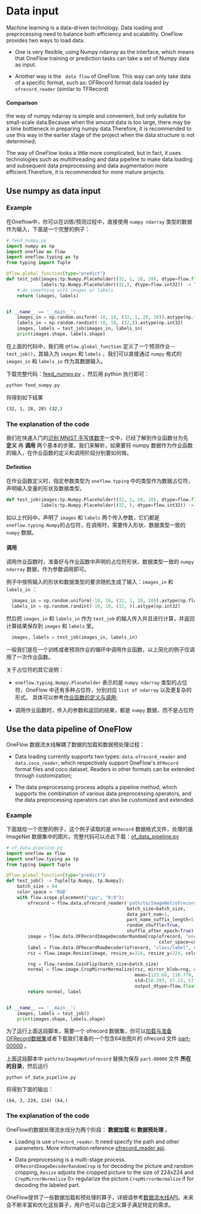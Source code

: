 # Data input
Machine learning is a data-driven technology. Data loading and preprocessing need to balance both efficiency and scalability. OneFlow provides two ways to load data.

- One is very flexible, using Numpy ndarray as the interface, which means that OneFlow training or prediction tasks can take a set of Numpy data as input.

- Another way is the ` data flow` of OneFlow. This way can only take data of a specific format, such as: OFRecord format data loaded by `ofrecord_reader` (similar to TFRecord)

#### Comparison

the way of numpy ndarray is simple and convenient, but only suitable for small-scale data.Because when the amount data is too large, there may be a time bottleneck in preparing numpy data.Therefore, it is recommended to use this way in the earlier stage of the project when the data structure is not determined;

The way of OneFlow looks a little more complicated, but in fact, it uses technologies such as multithreading and data pipeline to make data loading and subsequent data preprocessing and data augmentation more efficient.Therefore, it is recommended for more mature projects.


## Use numpy as data input
### Example

在Oneflow中，你可以在训练/预测过程中，直接使用 `numpy ndarray` 类型的数据作为输入，下面是一个完整的例子：

```python
# feed_numpy.py
import numpy as np
import oneflow as flow
import oneflow.typing as tp
from typing import Tuple

@flow.global_function(type="predict")
def test_job(images:tp.Numpy.Placeholder((32, 1, 28, 28), dtype=flow.float),
             labels:tp.Numpy.Placeholder((32,), dtype=flow.int32)) -> Tuple[tp.Numpy, tp.Numpy]:
    # do something with images or labels
    return (images, labels)


if __name__ == '__main__':
    images_in = np.random.uniform(-10, 10, (32, 1, 28, 28)).astype(np.float32)
    labels_in = np.random.randint(-10, 10, (32,)).astype(np.int32)
    images, labels = test_job(images_in, labels_in)
    print(images.shape, labels.shape)
```

在上面的代码中，我们用 `@flow.global_function` 定义了一个预测作业-- `test_job()`，其输入为 `images` 和 `labels` ，我们可以直接通过 `numpy` 格式的 `images_in` 和 `labels_in` 作为其数据输入。

下载完整代码：[feed_numpy.py](../code/basics_topics/feed_numpy.py) ，然后用 python 执行即可：

```bash
python feed_numpy.py
```
将得到如下结果
```bash
(32, 1, 28, 28) (32,)
```
### The explanation of the code
我们在快速入门的[识别 MNIST 手写体数字](../quick_start/lenet_mnist.md)一文中，已经了解到作业函数分为先 **定义** 再 **调用** 两个基本的步骤。我们来解析，如果要将 numpy 数据作为作业函数的输入，在作业函数的定义和调用阶段分别要如何做。

#### Definition
在作业函数定义时，指定参数类型为 `oneflow.typing` 中的类型作为数据占位符，声明输入变量的形状及数据类型。

```python
def test_job(images:tp.Numpy.Placeholder((32, 1, 28, 28), dtype=flow.float),
             labels:tp.Numpy.Placeholder((32, ), dtype=flow.int32)) -> Tuple[tp.Numpy, tp.Numpy]:
```

如以上代码中，声明了 `images` 和 `labels` 两个传入参数，它们都是 `oneflow.typing.Numpy`的占位符，在调用时，需要传入形状、数据类型一致的 `numpy` 数据。

#### 调用
调用作业函数时，准备好与作业函数中声明的占位符形状、数据类型一致的 `numpy ndarray` 数据，作为参数调用即可。

例子中按照输入的形状和数据类型的要求随机生成了输入：`images_in` 和 `labels_in` ：
```python
  images_in = np.random.uniform(-10, 10, (32, 1, 28, 28)).astype(np.float32)
  labels_in = np.random.randint(-10, 10, (32, )).astype(np.int32)
```

然后把 `images_in` 和 `labels_in` 作为 `test_job` 的输入传入并且进行计算，并返回计算结果保存到 `images` 和 `labels` 里。
```python
  images, labels = test_job(images_in, labels_in)
```

一般我们是在一个训练或者预测作业的循环中调用作业函数，以上简化的例子仅调用了一次作业函数。

关于占位符的其它说明：

* `oneflow.typing.Numpy.Placeholder` 表示的是 `numpy ndarray` 类型的占位符，OneFlow 中还有多种占位符，分别对应 `list of ndarray` 以及更复杂的形式。 具体可以参考[作业函数的定义与调用](../extended_topics/job_function_define_call.md);

* 调用作业函数时，传入的参数和返回的结果，都是 `numpy` 数据，而不是占位符

## Use the data pipeline of OneFlow
OneFlow 数据流水线解耦了数据的加载和数据预处理过程：

* Data loading currently supports two types: `data.ofrecord_reader` and `data.coco_reader`, which respectively support OneFlow's `OFRecord` format files and coco dataset. Readers in other formats can be extended through customization;

* The data preprocessing process adopts a pipeline method, which supports the combination of various data preprocessing operators, and the data preprocessing operators can also be customized and extended.

### Example
下面就给一个完整的例子，这个例子读取的是 `OFRecord` 数据格式文件，处理的是 ImageNet 数据集中的图片。完整代码可以点此下载：[of_data_pipeline.py](../code/basics_topics/of_data_pipeline.py)

```python
# of_data_pipeline.py
import oneflow as flow
import oneflow.typing as tp
from typing import Tuple

@flow.global_function(type="predict")
def test_job() -> Tuple[tp.Numpy, tp.Numpy]:
    batch_size = 64
    color_space = 'RGB'
    with flow.scope.placement("cpu", "0:0"):
        ofrecord = flow.data.ofrecord_reader('path/to/ImageNet/ofrecord',
                                             batch_size=batch_size,
                                             data_part_num=1,
                                             part_name_suffix_length=5,
                                             random_shuffle=True,
                                             shuffle_after_epoch=True)
        image = flow.data.OFRecordImageDecoderRandomCrop(ofrecord, "encoded",
                                                         color_space=color_space)
        label = flow.data.OFRecordRawDecoder(ofrecord, "class/label", shape=(), dtype=flow.int32)
        rsz = flow.image.Resize(image, resize_x=224, resize_y=224, color_space=color_space)

        rng = flow.random.CoinFlip(batch_size=batch_size)
        normal = flow.image.CropMirrorNormalize(rsz, mirror_blob=rng, color_space=color_space,
                                                mean=[123.68, 116.779, 103.939],
                                                std=[58.393, 57.12, 57.375],
                                                output_dtype=flow.float)
        return normal, label


if __name__ == '__main__':
    images, labels = test_job()
    print(images.shape, labels.shape)
```
为了运行上面这段脚本，需要一个 ofrecord 数据集，你可以[加载与准备OFRecord数据集](../extended_topics/how_to_make_ofdataset.md)或者下载我们准备的一个包含64张图片的 ofrecord 文件 [part-00000](https://oneflow-public.oss-cn-beijing.aliyuncs.com/online_document/docs/basics_topics/part-00000) 。

上面这段脚本中 `path/to/ImageNet/ofrecord` 替换为保存 `part-00000` 文件 **所在的目录**，然后运行
```
python of_data_pipeline.py
```
将得到下面的输出：
```
(64, 3, 224, 224) (64,)
```
### The explanation of the code
OneFlow的数据处理流水线分为两个阶段： **数据加载** 和 **数据预处理** 。

* Loading is use  `ofrecord_reader`. It need specify the path and other parameters. More information reference [ofrecord_reader api](../api/data.html?highlight=ofrecord_reader#oneflow.data.ofrecord_reader).

* Data preprocessing is a multi-stage process. `OFRecordImageDecoderRandomCrop` is for decoding the picture and random cropping, `Resize` adjusts the cropped picture to the size of 224x224 and `CropMirrorNormalize` 0> regularize the picture.`CropMirrorNormalize` if for decoding the labeled part.

OneFlow提供了一些数据加载和预处理的算子，详细请参考[数据流水线API](../api/data.html)。未来会不断丰富和优化这些算子，用户也可以自己定义算子满足特定的需求。

